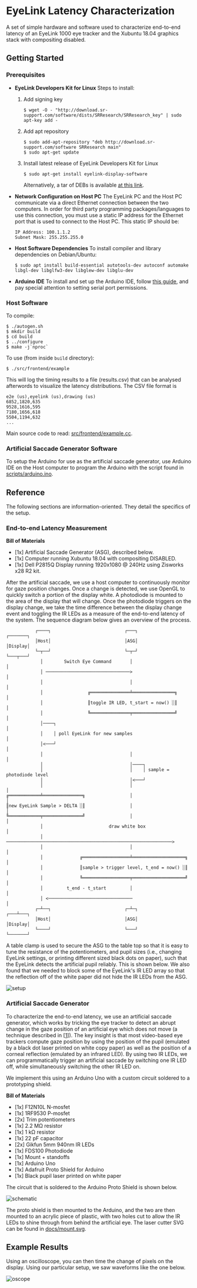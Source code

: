 # EyeLink Latency Characterization

A set of simple hardware and software used to characterize end-to-end latency of
an EyeLink 1000 eye tracker and the Xubuntu 18.04 graphics stack with
compositing disabled.

## Getting Started

### Prerequisites

* **EyeLink Developers Kit for Linux**
  Steps to install:

  1. Add signing key
     ```
     $ wget -O - "http://download.sr-support.com/software/dists/SRResearch/SRResearch_key" | sudo apt-key add -
     ```
  2. Add apt repository
     ```
     $ sudo add-apt-repository "deb http://download.sr-support.com/software SRResearch main"
     $ sudo apt-get update
     ```
  3. Install latest release of EyeLink Developers Kit for Linux
     ```
     $ sudo apt-get install eyelink-display-software
     ```
     Alternatively, a tar of DEBs is available [at this link][debs].

* **Network Configuration on Host PC**
  The EyeLink PC and the Host PC communicate via a direct Ethernet connection
  between the two computers. In order for third party programming
  packages/languages to use this connection, you must use a static IP address for
  the Ethernet port that is used to connect to the Host PC. This static IP should
  be:

  ```
  IP Address: 100.1.1.2
  Subnet Mask: 255.255.255.0
  ```
* **Host Software Dependencies**
  To install compiler and library dependencies on Debian/Ubuntu:

  ```
  $ sudo apt install build-essential autotools-dev autoconf automake libgl-dev libglfw3-dev libglew-dev libglu-dev
  ```
* **Arduino IDE**
  To install and set up the Arduino IDE, follow [this guide][arduino-guide], and
  pay special attention to setting serial port permissions.

### Host Software

To compile:

```
$ ./autogen.sh
$ mkdir build
$ cd build
$ ../configure
$ make -j`nproc`
```

To use (from inside `build` directory):

```
$ ./src/frontend/example
```

This will log the timing results to a file (results.csv) that can be analysed
afterwords to visualize the latency distributions. The CSV file format is

```
e2e (us),eyelink (us),drawing (us)
6852,1820,635
9528,1616,595
7180,1656,618
5504,1194,632
...
```

Main source code to read: [src/frontend/example.cc](src/frontend/example.cc).

### Artificial Saccade Generator Software

To setup the Arduino for use as the artificial saccade generator, use Arduino
IDE on the Host computer to program the Arduino with the script found in
[scripts/arduino.ino](scripts/arduino.ino).

## Reference

The following sections are information-oriented. They detail the specifics of
the setup.

### End-to-end Latency Measurement

**Bill of Materials**

* [1x] Artificial Saccade Generator (ASG), described below.
* [1x] Computer running Xubuntu 18.04 with compositing DISABLED.
* [1x] Dell P2815Q Display running 1920x1080 @ 240Hz using Zisworks x28 R2 kit.

After the artificial saccade, we use a host computer to continuously monitor for
gaze position changes. Once a change is detected, we use OpenGL to quickly
switch a portion of the display white. A photodiode is mounted to the area of
the display that will change. Once the photodiode triggers on the display
change, we take the time difference between the display change event and
toggling the IR LEDs as a measure of the end-to-end latency of the system. The
sequence diagram below gives an overview of the process.

```
           ┌────┐                            ┌───┐                        ┌───────┐
           │Host│                            │ASG│                        │Display│
           └─┬──┘                            └─┬─┘                        └───┬───┘
             │        Switch Eye Command       │                              │
             │ ────────────────────────────────>                              │
             │                                 │                              │
             │                 ╔═══════════════╧════════════════╗             │
             │                 ║toggle IR LED, t_start = now() ░║             │
             │                 ╚═══════════════╤════════════════╝             │
             │────┐                                                           │
             │    │ poll EyeLink for new samples                              │
             │<───┘                                                           │
             │                                 │                              │
             │                                 │────┐
             │                                 │    │ sample = photodiode level
             │                                 │<───┘
             │                                 │                              │
╔════════════╧═══════════════╗                 │                              │
║new EyeLink Sample > DELTA ░║                 │                              │
╚════════════╤═══════════════╝                 │                              │
             │                         draw white box                         │
             │ ───────────────────────────────────────────────────────────────>
             │                                 │                              │
             │              ╔══════════════════╧════════════════════╗         │
             │              ║sample > trigger level, t_end = now() ░║         │
             │              ╚══════════════════╤════════════════════╝         │
             │         t_end - t_start         │                              │
             │ <────────────────────────────────                              │
           ┌─┴──┐                            ┌─┴─┐                        ┌───┴───┐
           │Host│                            │ASG│                        │Display│
           └────┘                            └───┘                        └───────┘
```

A table clamp is used to secure the ASG to the table top so that it is easy to
tune the resistance of the potentiometers, and pupil sizes (i.e., changing
EyeLink settings, or printing different sized black dots on paper), such that
the EyeLink detects the artificial pupil reliably. This is shown below. We also
found that we needed to block some of the EyeLink's IR LED array so that the
reflection off of the white paper did not hide the IR LEDs from the ASG.

![setup][setup]

### Artificial Saccade Generator

To characterize the end-to-end latency, we use an artificial saccade generator,
which works by tricking the eye tracker to detect an abrupt change in the gaze
position of an artificial eye which does not move (a technique described in
[[1]]). The key insight is that most video-based eye trackers compute gaze
position by using the position of the pupil (emulated by a black dot laser
printed on white copy paper) as well as the position of a corneal reflection
(emulated by an infrared LED). By using two IR LEDs, we can programmatically
trigger an artificial saccade by switching one IR LED off, while simultaneously
switching the other IR LED on.

We implement this using an Arduino Uno with a custom circuit soldered to a
prototyping shield.

**Bill of Materials**

* [1x] F12N10L N-mosfet
* [1x] 1RF9530 P-mosfet
* [2x] Trim potentiometers
* [1x] 2.2 MΩ resistor
* [1x] 1 kΩ resistor
* [1x] 22 pF capacitor
* [2x] Gikfun 5mm 940nm IR LEDs
* [1x] FDS100 Photodiode
* [1x] Mount + standoffs
* [1x] Arduino Uno
* [1x] Adafruit Proto Shield for Arduino
* [1x] Black pupil laser printed on white paper

The circuit that is soldered to the Arduino Proto Shield is shown below.

![schematic][logo]

The proto shield is then mounted to the Arduino, and the two are then mounted to
an acrylic piece of plastic, with two holes cut to allow the IR LEDs to shine
through from behind the artificial eye. The laser cutter SVG can be found in
[docs/mount.svg](docs/mount.svg).

## Example Results

Using an oscilloscope, you can then time the change of pixels on the display.
Using our particular setup, we saw waveforms like the one below.

![oscope][oscope]

[1]: https://www.ncbi.nlm.nih.gov/pubmed/24771998
[arduino-guide]: https://www.arduino.cc/en/guide/linux
[debs]: http://download.sr-support.com/linuxDisplaySoftwareRelease/eyelink-display-software_1.11_x64_debs.tar.gz
[logo]: docs/circuit.png
[setup]: docs/setup.jpg
[oscope]: docs/latency_oscope.png
